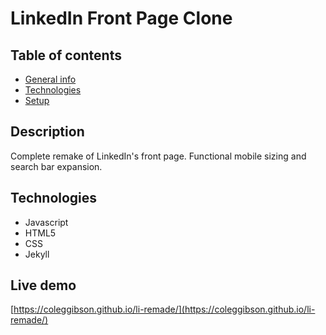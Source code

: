 # LinkedIn Front Page Clone

## Table of contents

* [General info](#general-info)
* [Technologies](#technologies)
* [Setup](#setup)

## Description
Complete remake of LinkedIn's front page. Functional mobile sizing and search bar expansion.

## Technologies
* Javascript
* HTML5
* CSS
* Jekyll

## Live demo
[https://coleggibson.github.io/li-remade/](https://coleggibson.github.io/li-remade/)


